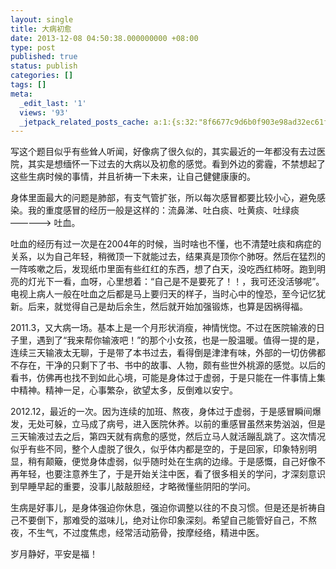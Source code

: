 ```yaml
---
layout: single
title: 大病初愈
date: 2013-12-08 04:50:38.000000000 +08:00
type: post
published: true
status: publish
categories: []
tags: []
meta:
  _edit_last: '1'
  views: '93'
  _jetpack_related_posts_cache: a:1:{s:32:"8f6677c9d6b0f903e98ad32ec61f8deb";a:2:{s:7:"expires";i:1482828849;s:7:"payload";a:0:{}}}
---
```

<p>写这个题目似乎有些耸人听闻，好像病了很久似的，其实最近的一年都没有去过医院，其实是想缅怀一下过去的大病以及初愈的感觉。看到外边的雾霾，不禁想起了这些生病时候的事情，并且祈祷一下未来，让自己健健康康的。</p>
<p>身体里面最大的问题是肺部，有支气管扩张，所以每次感冒都要比较小心，避免感染。我的重度感冒的经历一般是这样的：流鼻涕、吐白痰、吐黄痰、吐绿痰————-&gt; 吐血。</p>
<p>吐血的经历有过一次是在2004年的时候，当时啥也不懂，也不清楚吐痰和病症的关系，以为自己年轻，稍微顶一下就能过去，结果真是顶你个肺呀。然后在猛烈的一阵咳嗽之后，发现纸巾里面有些红红的东西，想了白天，没吃西红柿呀。跑到明亮的灯光下一看，血呀，心里想着：“自己是不是要死了！！，我可还没活够呢”。电视上病人一般在吐血之后都是马上要归天的样子，当时心中的惶恐，至今记忆犹新。后来，就觉得自己是劫后余生，然后就开始加强锻炼，也算是因祸得福。</p>
<p>2011.3，又大病一场。基本上是一个月形状消瘦，神情恍惚。不过在医院输液的日子里，遇到了“我来帮你输液吧！”的那个小女孩，也是一股温暖。值得一提的是，连续三天输液太无聊，于是带了本书过去，看得倒是津津有味，外部的一切仿佛都不存在，干净的只剩下了书、书中的故事、人物，颇有些世外桃源的感觉。以后的看书，仿佛再也找不到如此心境，可能是身体过于虚弱，于是只能在一件事情上集中精神。精神一足，心事繁杂，欲望太多，反倒难以安宁。</p>
<p>2012.12，最近的一次。因为连续的加班、熬夜，身体过于虚弱，于是感冒瞬间爆发，无处可躲，立马成了病号，进入医院休养。以前的重感冒虽然来势汹汹，但是三天输液过去之后，第四天就有病愈的感觉，然后立马人就活蹦乱跳了。这次情况似乎有些不同，整个人虚脱了很久，似乎体内都是空的，于是回家，印象特别明显，稍有颠簸，便觉身体虚弱，似乎随时处在生病的边缘。于是感慨，自己好像不再年轻，也要注意养生了，于是开始关注中医，看了很多相关的学问，才深刻意识到早睡早起的重要，没事儿敲敲胆经，才略微懂些阴阳的学问。</p>
<p>生病是好事儿，是身体强迫你休息，强迫你调整以往的不良习惯。但是还是祈祷自己不要倒下，那难受的滋味儿，绝对让你印象深刻。希望自己能管好自己，不熬夜，不生气，不过度焦虑，经常活动筋骨，按摩经络，精进中医。</p>
<p>岁月静好，平安是福！</p>
